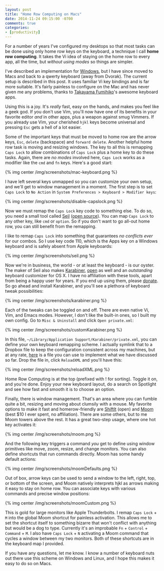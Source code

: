 ```yaml
---
layout: post
title: "Home Row Computing on Macs"
date: 2014-11-24 09:15:00 -0700
comments: true
categories:
- [productivity]
---
```


For a number of years I've configured my desktops so that most tasks can be done
using only home row keys on the keyboard, a technique I call **home row
computing**. It takes the Vi idea of staying on the home row to every app, all
the time, but *without using modes* so things are simpler.

I've described an implementation for [Windows][homerow-win], but I have since
moved to Macs and back to a qwerty keyboard (away from Dvorak). The current
setup is described in this post. It uses familiar Vi key bindings and is far more
suitable.  It's fairly painless to configure on the Mac and has never given me
any problems, thanks to [Takayama Fumihiko](https://github.com/tekezo)'s awesome keyboard apps.

Using this is a joy. It's *really* fast, easy on the hands, and makes you feel
like a geek god. If you don't use Vim, you'll now have one of its benefits in
your favorite editor *and* in other apps, plus a weapon against smug Vimmers. If
you already use Vim, your cherished `hjkl` keys become universal and pressing
`Esc` gets a hell of a lot easier.

Some of the important keys that must be moved to home row are the arrow keys,
`Esc`, `delete` (backspace) and `forward delete`. Another helpful home row
task is moving and resizing windows.  The key to all this is remapping `Caps
Lock` to allow combinations of `Caps Lock` plus a home key to do these tasks.
Again, there are *no modes* involved here, `Caps Lock` works as a modifier like
the `cmd` and `fn` keys. Here's a good start:

{% img center /img/screenshots/mac-keyboard.png %}

I have left several keys unmapped so you can customize your own setup, and we'll
get to window management in a moment. The first step is to set `Caps Lock` to
`No Action` in `System Preferences > Keyboard > Modifier keys`:

{% img center /img/screenshots/disable-capslock.png %}

Now we must remap the `Caps Lock` key code to something else. To do so, you need
a small tool called [Seil](https://pqrs.org/osx/karabiner/seil.html.en)
([open source](https://github.com/tekezo/Seil)). You can map `Caps Lock` to any
other key, like `cmd` or `option`. So if you don't want to go all-out home row,
you can still benefit from the remapping.

I like to remap `Caps Lock` into something that guarantees *no conflicts ever*
for our combos. So I use key code 110, which is the Apps key on a Windows
keyboard and is safely absent from Apple keyboards:

{% img center /img/screenshots/seil.png %}

Now we're in business, the world - or at least the keyboard - is our oyster. The
maker of Seil also makes [Karabiner](https://pqrs.org/osx/karabiner/),
[open](https://github.com/tekezo/Karabiner) as well and an *outstanding*
keyboard customizer for OS X. I have no affiliation with these tools, apart from
being a happy user for years. If you end up using them, please [donate]. So go
ahead and install Karabiner, and you'll see a plethora of keyboard tweak
possibilities:

{% img center /img/screenshots/karabiner.png %}

Each of the tweaks can be toggled on and off. There are even native Vi, Vim, and
Emacs modes. However, I don't like the built-in ones, so I built my own config.
Go to `Misc & Uninstall` and click `Open private.xml`:

{% img center /img/screenshots/customKarabiner.png %}

In this file, `~/Library/Application Support/Karabiner/private.xml`, you can
define your own keyboard remapping scheme. I actually symlink that to
a Dropbox file to keep the configuration consistent across my machines, but
at any rate, [here][private.xml] is a file you can use to implement what we have
discussed so far. Drop the file in, click `ReloadXML` and you'll have this:

{% img center /img/screenshots/reloadXML.png %}

Home Row Computing is at the top (prefixed with ! for sorting). Toggle it on,
and you're done. Enjoy your new keyboard layout, do a search on Spotlight and
see how fast and smooth it is to choose an option.

Finally, there is window management. That's an area where you can fumble quite
a bit, resizing and moving about clumsily with a mouse. My favorite options to
make it fast and homerow-friendly are
[ShiftIt](https://github.com/fikovnik/ShiftIt) (open) and
[Moom](http://manytricks.com/moom/) (best $10 I ever spent, no affiliation).
There are some others, but to me Moom towers above the rest. It has a great
two-step usage, where one hot key activates it:

{% img center /img/screenshots/moom.png %}

And the following key triggers a command *you* get to define using window
primitives like move, zoom, resize, and change monitors. You can also define
shortcuts that run commands directly. Moom has some handy default actions:

{% img center /img/screenshots/moomDefaults.png %}

Out of box, arrow keys can be used to send a window to the left, right, top, or
bottom of the screen, and Moom natively interprets hjkl as arrows making it easy
to stay on home row. You can associate keys with various commands and precise
window positions:

{% img center /img/screenshots/moomCustom.png %}

This is gold for large monitors like Apple Thunderbolts.
I remap `Caps Lock` + `M` into the global Moom shortcut for painless activation.
This allows me to set the shortcut itself to something bizarre that won't
conflict with anything but would be a dog to type. Currently it's an
improbable `Fn` + `Control` + `Command` + `M`.
I also have `Caps Lock` + `N` activating a Moom command that cycles a window
between my two monitors. Both of these shortcuts are in the keyboard map
I provided.

If you have any questions, let me know. I know a number of keyboard nuts out
there use this scheme on Windows and Linux, and I hope this makes it easy to do
so on Macs.

[donate]: https://pqrs.org/osx/karabiner/donation.html.en
[homerow-win]: /post/home-row-computing/
[private.xml]: https://github.com/gduarte/blog/blob/master/code/misc/private.xml
